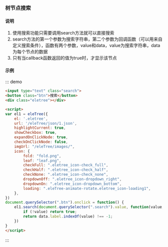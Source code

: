 ### 树节点搜索

#### 说明

1. 使用搜索功能只需要调用search方法就可以直接搜索
2. search方法的第一个参数为搜索字符串，第二个参数为回调函数（可以用来自定义搜索条件），函数有两个参数，value和data，value为搜索字符串，data为每个节点的数据
3. 只有当callback函数返回的值为true时，才显示该节点

#### 示例

::: demo
```html
<input type="text" class="search">
<button class="btn">搜索</button>
<div class="eletree"></div>

<script>
var el1 = eleTree({
    el: '.eletree',
    url: '/eleTree/json/1.json',
    highlightCurrent: true,
    showCheckbox: true,
    expandOnClickNode: true,
    checkOnClickNode: false,
    imgUrl: "/eleTree/images/",
    icon: {
        fold: "fold.png",
        leaf: "leaf.png",
        checkFull: ".eletree_icon-check_full",
        checkHalf: ".eletree_icon-check_half",
        checkNone: ".eletree_icon-check_none",
        dropdownOff: ".eletree_icon-dropdown_right",
        dropdownOn: ".eletree_icon-dropdown_bottom",
        loading: ".eleTree-animate-rotate.eletree_icon-loading1",
    },
})
document.querySelector(".btn").onclick = function() {
    el1.search(document.querySelector(".search").value, function(value, data) {
        if (!value) return true;
        return data.label.indexOf(value) !== -1;
    })
}
</script>
```
:::
